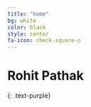 ```yaml
---
title: "home"
bg: white
color: black
style: center
fa-icon: check-square-o
---
```


<span class="fa-stack subtlecircle" style="font-size:100px; background:rgba(255,166,0,0.1)">
 <i class="fa fa-circle fa-stack-2x text-white"></i>
</span>

# Rohit Pathak
{: .text-purple}
